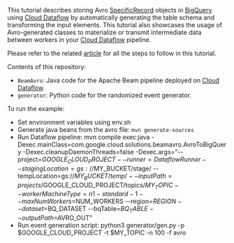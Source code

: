 This tutorial describes storing Avro [SpecificRecord](http://avro.apache.org/docs/1.8.1/api/java/index.html?org/apache/avro/specific/SpecificRecord.html) objects in [BigQuery](https://cloud.google.com/bigquery) using [Cloud Dataflow](https://cloud.google.com/dataflow) by automatically generating the table schema and transforming the input elements. This tutorial also showcases the usage of Avro-generated classes to materialize or transmit intermediate data between workers in your [Cloud Dataflow](https://cloud.google.com/dataflow) pipeline.

Please refer to the related [article](https://cloud.google.com/solutions/streaming-avro-records-into-bigquery-using-dataflow) for all the steps to follow in this tutorial.

Contents of this repository:

* `BeamAvro`: Java code for the Apache Beam pipeline deployed on [Cloud Dataflow](https://cloud.google.com/dataflow/).
* `generator`: Python code for the randomized event generator.

To run the example:
* Set environment variables using env.sh
* Generate java beans from the avro file: `mvn generate-sources`
* Run Dataflow pipeline: mvn compile exec:java -Dexec.mainClass=com.google.cloud.solutions.beamavro.AvroToBigQuery -Dexec.cleanupDaemonThreads=false   -Dexec.args="--project=$GOOGLE_CLOUD_PROJECT --runner=DataflowRunner --stagingLocation=gs://$MY_BUCKET/stage/ --tempLocation=gs://$MY_BUCKET/temp/ --inputPath=projects/$GOOGLE_CLOUD_PROJECT/topics/$MY_TOPIC --workerMachineType=n1-standard-1 --maxNumWorkers=$NUM_WORKERS --region=$REGION --dataset=$BQ_DATASET --bqTable=$BQ_TABLE --outputPath=$AVRO_OUT"
* Run event generation script: python3 generator/gen.py -p $GOOGLE_CLOUD_PROJECT -t $MY_TOPIC -n 100 -f avro
